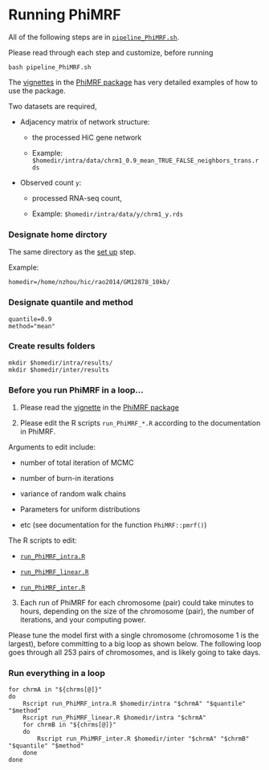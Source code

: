# Running PhiMRF

All of the following steps are in [`pipeline_PhiMRF.sh`](pipeline_PhiMRF.sh). 

Please read through each step and customize, before running

`bash pipeline_PhiMRF.sh`


The [vignettes](http://htmlpreview.github.io/?https://github.com/ashleyzhou972/PhiMRF/blob/master/vignettes/Introduction-PhiMRF.html) in the [PhiMRF package](https://github.com/ashleyzhou972/PhiMRF) has very detailed examples of how to use the package. 

Two datasets are required,

- Adjacency matrix of network structure: 

    - the processed HiC gene network

    - Example: `$homedir/intra/data/chrm1_0.9_mean_TRUE_FALSE_neighbors_trans.rds`
- Observed count `y`:

    - processed RNA-seq count, 

    - Example: `$homedir/intra/data/y/chrm1_y.rds`

### Designate home dirctory

The same directory as the [set up](../0setup/) step.

Example:
```
homedir=/home/nzhou/hic/rao2014/GM12878_10kb/
```

### Designate quantile and method

```
quantile=0.9
method="mean"
```

### Create results folders

```
mkdir $homedir/intra/results/
mkdir $homedir/inter/results
```

### Before you run PhiMRF in a loop...

1. Please read the [vignette](http://htmlpreview.github.io/?https://github.com/ashleyzhou972/PhiMRF/blob/master/vignettes/Introduction-PhiMRF.html) in the [PhiMRF package](https://github.com/ashleyzhou972/PhiMRF)

2. Please edit the R scripts `run_PhiMRF_*.R` according to the documentation in PhiMRF.  

Arguments to edit include: 

- number of total iteration of MCMC

- number of burn-in iterations

- variance of random walk chains

- Parameters for uniform distributions

- etc (see documentation for the function `PhiMRF::pmrf()`)

The R scripts to edit:

- [`run_PhiMRF_intra.R`](run_PhiMRF_intra.R)

- [`run_PhiMRF_linear.R`](run_PhiMRF_linear.R)

- [`run_PhiMRF_inter.R`](run_PhiMRF_inter.R)

3. Each run of PhiMRF for each chromosome (pair) could take minutes to hours, depending on the size of the chromosome (pair), the number of iterations, and your computing power. 

Please tune the model first with a single chromosome (chromosome 1 is the largest), before committing to a big loop as shown below. The following loop goes through all 253 pairs of chromosomes, and is likely going to take days.
 

### Run everything in a loop
```
for chrmA in "${chrms[@]}"
do
	Rscript run_PhiMRF_intra.R $homedir/intra "$chrmA" "$quantile" "$method"
	Rscript run_PhiMRF_linear.R $homedir/intra "$chrmA" 
	for chrmB in "${chrms[@]}"
	do
		Rscript run_PhiMRF_inter.R $homedir/inter "$chrmA" "$chrmB" "$quantile" "$method"
	done
done
```

